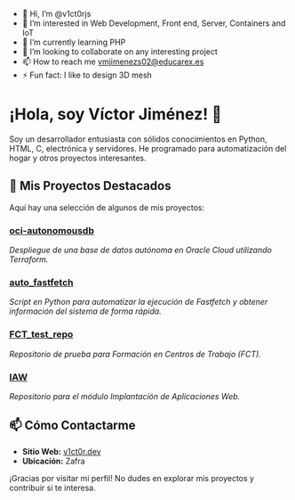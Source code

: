 - 👋 Hi, I’m @v1ct0rjs
- 👀 I’m interested in Web Development, Front end, Server, Containers and IoT
- 🌱 I’m currently learning PHP
- 💞️ I’m looking to collaborate on any interesting project
- 📫 How to reach me vmjimenezs02@educarex.es
- ⚡ Fun fact: I like to design 3D mesh

# ¡Hola, soy Víctor Jiménez! 👋

Soy un desarrollador entusiasta con sólidos conocimientos en Python, HTML, C, electrónica y servidores. He programado para automatización del hogar y otros proyectos interesantes.

## 🚀 Mis Proyectos Destacados

Aquí hay una selección de algunos de mis proyectos:

### [oci-autonomousdb](https://github.com/v1ct0rjs/oci-autonomousdb)
*Despliegue de una base de datos autónoma en Oracle Cloud utilizando Terraform.*

### [auto_fastfetch](https://github.com/v1ct0rjs/auto_fastfetch)
*Script en Python para automatizar la ejecución de Fastfetch y obtener información del sistema de forma rápida.*

### [FCT_test_repo](https://github.com/v1ct0rjs/FCT_test_repo)
*Repositorio de prueba para Formación en Centros de Trabajo (FCT).*

### [IAW](https://github.com/v1ct0rjs/IAW)
*Repositorio para el módulo Implantación de Aplicaciones Web.*

## 📫 Cómo Contactarme

- **Sitio Web:** [v1ct0r.dev](https://v1ct0r.dev/)
- **Ubicación:** Zafra

¡Gracias por visitar mi perfil! No dudes en explorar mis proyectos y contribuir si te interesa.
